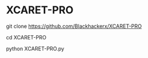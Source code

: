 # XCARET-PRO

git clone https://github.com/Blackhackerx/XCARET-PRO

cd XCARET-PRO

python XCARET-PRO.py

